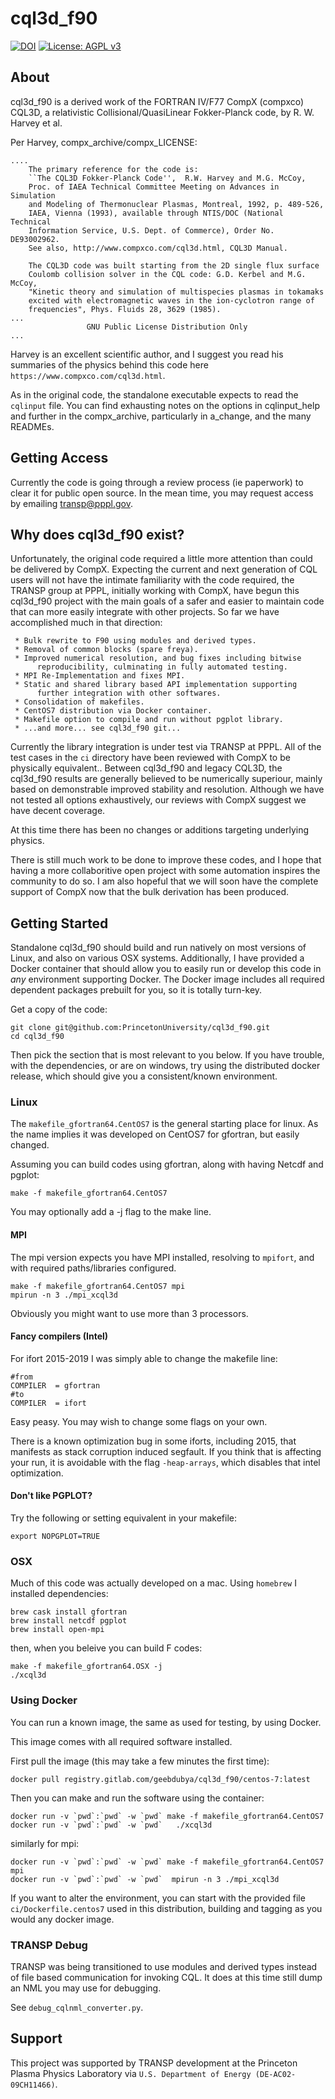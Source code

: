 # cql3d_f90

[![DOI](https://zenodo.org/badge/DOI/10.5281/zenodo.3463591.svg)](https://doi.org/10.5281/zenodo.3463591)
[![License: AGPL v3](https://img.shields.io/badge/License-AGPL%20v3-blue.svg)](https://www.gnu.org/licenses/agpl-3.0)

## About

cql3d_f90 is a derived work of the FORTRAN IV/F77 CompX (compxco) CQL3D,
    a relativistic Collisional/QuasiLinear Fokker-Planck code,
        by R. W. Harvey et al.

Per Harvey, compx\_archive/compx\_LICENSE:

```
....
    The primary reference for the code is:
    ``The CQL3D Fokker-Planck Code'',  R.W. Harvey and M.G. McCoy,
    Proc. of IAEA Technical Committee Meeting on Advances in Simulation
    and Modeling of Thermonuclear Plasmas, Montreal, 1992, p. 489-526,
    IAEA, Vienna (1993), available through NTIS/DOC (National Technical
    Information Service, U.S. Dept. of Commerce), Order No. DE93002962.
    See also, http://www.compxco.com/cql3d.html, CQL3D Manual.

    The CQL3D code was built starting from the 2D single flux surface
    Coulomb collision solver in the CQL code: G.D. Kerbel and M.G. McCoy,
    "Kinetic theory and simulation of multispecies plasmas in tokamaks
    excited with electromagnetic waves in the ion-cyclotron range of
    frequencies", Phys. Fluids 28, 3629 (1985).
...
                 GNU Public License Distribution Only
...
```

Harvey is an excellent scientific author, and I suggest you read his summaries of
the physics behind this code here `https://www.compxco.com/cql3d.html`.

As in the original code, the standalone executable expects to read the `cqlinput`
file.  You can find exhausting notes on the options in cqlinput_help and further
in the compx_archive, particularly in a_change, and the many READMEs.

## Getting Access

Currently the code is going through a review process (ie paperwork) to clear it for public open source.  In the mean time, you may request access by emailing <transp@pppl.gov>.

## Why does cql3d_f90 exist?

Unfortunately, the original code required a little more attention than could be
delivered by CompX.  Expecting the current and next generation of CQL users will
not have the intimate familiarity with the code required, the TRANSP group at
PPPL, initially working with CompX, have begun this cql3d_f90 project with the
main goals of a safer and easier to maintain code that can more easily integrate
with other projects. So far we have accomplished much in that direction:

     * Bulk rewrite to F90 using modules and derived types.
     * Removal of common blocks (spare freya).
     * Improved numerical resolution, and bug fixes including bitwise
          reproducibility, culminating in fully automated testing.
     * MPI Re-Implementation and fixes MPI.
     * Static and shared library based API implementation supporting
          further integration with other softwares.
     * Consolidation of makefiles.
     * CentOS7 distribution via Docker container.
     * Makefile option to compile and run without pgplot library.
     * ...and more... see cql3d_f90 git...

Currently the library integration is under test via TRANSP at PPPL.  All of the
test cases in the `ci` directory have been reviewed with CompX to be physically
equivalent.. Between cql3d_f90 and legacy CQL3D, the cql3d_f90 results are
generally believed to be numerically superiour, mainly based on demonstrable
improved stability and resolution.  Although we have not tested all options
exhaustively, our reviews with CompX suggest we have decent coverage.

At this time there has been no changes or additions targeting underlying physics.

There is still much work to be done to improve these codes, and I
hope that having a more collaboritive open project with some automation inspires
the community to do so.  I am also hopeful that we will soon have the complete
support of CompX now that the bulk derivation has been produced.

## Getting Started

Standalone cql3d_f90 should build and run natively on most versions of Linux, 
and also on various OSX systems.  Additionally, I have provided a Docker container
that should allow you to easily run or develop this code in _any_ 
environment supporting Docker.  The Docker image includes all required dependent
packages prebuilt for you, so it is totally turn-key.

Get a copy of the code:

```
git clone git@github.com:PrincetonUniversity/cql3d_f90.git
cd cql3d_f90
```

Then pick the section that is most relevant to you below.  If you have trouble,
with the dependencies, or are on windows, try using the distributed docker
release, which should give you a consistent/known environment.

### Linux

The `makefile_gfortran64.CentOS7` is the general starting place for linux.  As
the name implies it was developed on CentOS7 for gfortran, but easily changed.

Assuming you can build codes using gfortran, along with having Netcdf and pgplot:

```
make -f makefile_gfortran64.CentOS7
```

You may optionally add a -j flag to the make line.

#### MPI

The mpi version expects you have MPI installed, resolving to `mpifort`, and with
required paths/libraries configured.

```
make -f makefile_gfortran64.CentOS7 mpi
mpirun -n 3 ./mpi_xcql3d
```

Obviously you might want to use more than 3 processors.

#### Fancy compilers (Intel)

For ifort 2015-2019 I was simply able to change the makefile line:

```
#from
COMPILER  = gfortran
#to
COMPILER  = ifort
```

Easy peasy.  You may wish to change some flags on your own.

There is a known optimization bug in some iforts,
including 2015, that manifests as stack corruption induced segfault.
 If you think that is affecting your run, it is avoidable with the flag
 `-heap-arrays`, which disables that intel optimization.

#### Don't like PGPLOT?

Try the following or setting equivalent in your makefile:

`export NOPGPLOT=TRUE`

### OSX

Much of this code was actually developed on a mac.  Using `homebrew` I installed
 dependencies:

```
brew cask install gfortran
brew install netcdf pgplot
brew install open-mpi
```

then, when you beleive you can build F codes:
```
make -f makefile_gfortran64.OSX -j
./xcql3d
```

### Using Docker

You can run a known image, the same as used for testing, by using Docker.

This image comes with all required software installed.

First pull the image (this may take a few minutes the first time):

```
docker pull registry.gitlab.com/geebdubya/cql3d_f90/centos-7:latest
```

Then you can make and run the software using the container:


```
docker run -v `pwd`:`pwd` -w `pwd` make -f makefile_gfortran64.CentOS7
docker run -v `pwd`:`pwd` -w `pwd`   ./xcql3d
```

similarly for mpi:

```
docker run -v `pwd`:`pwd` -w `pwd` make -f makefile_gfortran64.CentOS7 mpi
docker run -v `pwd`:`pwd` -w `pwd`  mpirun -n 3 ./mpi_xcql3d
```

If you want to alter the environment, you can start with the
provided file `ci/Dockerfile.centos7` used in this distribution, building and
 tagging as you would any docker image.

### TRANSP Debug

TRANSP was being transitioned to use modules and derived types instead of file
based communication for invoking CQL.  It does at this time still dump an NML
you may use for debugging.

See `debug_cqlnml_converter.py`.

## Support

This project was supported by TRANSP development at the
Princeton Plasma Physics Laboratory via
`U.S. Department of Energy (DE-AC02-09CH11466)`.

